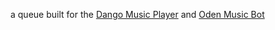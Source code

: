 a queue built for the [Dango Music Player](https://github.com/Dangoware/dango-music-player) and [Oden Music Bot](https://github.com/Dangoware/oden-music-bot)
